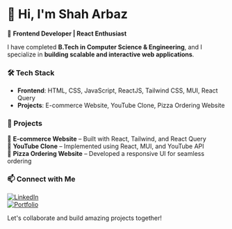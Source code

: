 # 👋 Hi, I'm Shah Arbaz  

🚀 **Frontend Developer | React Enthusiast**  

I have completed **B.Tech in Computer Science & Engineering**, and I specialize in **building scalable and interactive web applications**.  

### 🛠️ Tech Stack  
- **Frontend**: HTML, CSS, JavaScript, ReactJS, Tailwind CSS, MUI, React Query  
- **Projects**: E-commerce Website, YouTube Clone, Pizza Ordering Website  

### 📌 Projects  
🔹 **E-commerce Website** – Built with React, Tailwind, and React Query  
🔹 **YouTube Clone** – Implemented using React, MUI, and YouTube API  
🔹 **Pizza Ordering Website** – Developed a responsive UI for seamless ordering  

### 📫 Connect with Me  
[![LinkedIn](https://img.shields.io/badge/LinkedIn-blue?style=for-the-badge&logo=linkedin)](your-linkedin-url)  
[![Portfolio](https://img.shields.io/badge/Portfolio-%2312100E.svg?style=for-the-badge&logo=github)](your-portfolio-url)  

Let's collaborate and build amazing projects together!  
